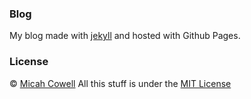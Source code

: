 ### Blog
My blog made with [jekyll](http://jekyllrb.com) and hosted with Github Pages.

### License
&copy; [Micah Cowell](https://micahcowell.com/)
All this stuff is under the [MIT License](https://raw.githubusercontent.com/getmicah/getmicah.github.io/master/LICENSE)
